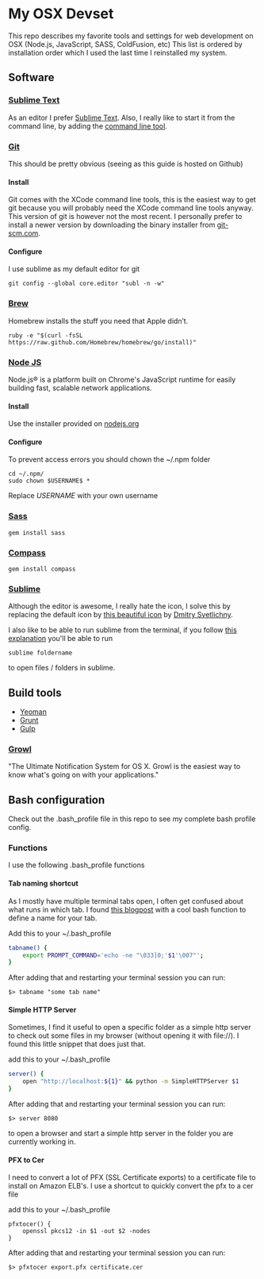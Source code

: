 My OSX Devset
=============

This repo describes my favorite tools and settings for web development on OSX (Node.js, JavaScript, SASS, ColdFusion, etc)
This list is ordered by installation order which I used the last time I reinstalled my system.

## Software

### [Sublime Text](http://www.sublimetext.com/)
As an editor I prefer [Sublime Text](http://www.sublimetext.com/). Also, I really like to start it from the command line, by adding the [command line tool](http://www.sublimetext.com/docs/3/osx_command_line.html).

### [Git](http://git-scm.com/)
This should be pretty obvious (seeing as this guide is hosted on Github)

#### Install
Git comes with the XCode command line tools, this is the easiest way to get git because you will probably need the XCode command line tools anyway. This version of git is however not the most recent. I personally prefer to install a newer version by downloading the binary installer from [git-scm.com](http://git-scm.com/download/mac).

#### Configure

I use sublime as my default editor for git
```
git config --global core.editor "subl -n -w"
```

### [Brew](http://www.brew.sh)
Homebrew installs the stuff you need that Apple didn’t.
```
ruby -e "$(curl -fsSL https://raw.github.com/Homebrew/homebrew/go/install)"
```

### [Node JS](http://nodejs.org)
Node.js® is a platform built on Chrome's JavaScript runtime for easily building fast, scalable network applications.

#### Install
Use the installer provided on [nodejs.org](http://nodejs.org)

#### Configure
To prevent access errors you should chown the ~/.npm folder

```
cd ~/.npm/
sudo chown $USERNAME$ *
```

Replace $USERNAME$ with your own username



### [Sass](http://sass-lang.com/)
```
gem install sass
```

### [Compass](http://compass-style.org/)
```
gem install compass
```


### [Sublime](http://www.sublimetext.com/)

Although the editor is awesome, I really hate the icon, I solve this by replacing the default icon by [this beautiful icon](https://dribbble.com/shots/468176-Icon-Sublime-Text-for-themes-with-white-background) by [Dmitry Svetlichny](https://dribbble.com/vocaltsunami).

I also like to be able to run sublime from the terminal, if you follow [this explanation](https://gist.github.com/artero/1236170) you'll be able to run
```
sublime foldername
```
to open files / folders in sublime.

## Build tools
- [Yeoman](http://www.yeoman.io)
- [Grunt](http://www.grunt.io)
- [Gulp](http://www.gulp.io)


### [Growl](http://growl.info/)
"The Ultimate Notification System for OS X. Growl is the easiest way to know what's going on with your applications."

## Bash configuration
Check out the .bash_profile file in this repo to see my complete bash profile config.

### Functions
I use the following .bash_profile functions

#### Tab naming shortcut
As I mostly have multiple terminal tabs open, I often get confused about what runs in which tab. I found [this blogpost](http://rod.pu-gh.com/2010/04/iterm-tab-names.html) with a cool bash function to define a name for your tab.

Add this to your ~/.bash_profile
```bash
tabname() {
    export PROMPT_COMMAND='echo -ne "\033]0;'$1'\007"';
}
```
After adding that and restarting your terminal session you can run:

```shell
$> tabname "some tab name"
```

#### Simple HTTP Server
Sometimes, I find it useful to open a specific folder as a simple http server to check out some files in my browser (without opening it with file://). I found this little snippet that does just that.

add this to your ~/.bash_profile
```bash
server() {
	open "http://localhost:${1}" && python -m SimpleHTTPServer $1
}
```
After adding that and restarting your terminal session you can run:

```shell
$> server 8080
```
to open a browser and start a simple http server in the folder you are currently working in.

#### PFX to Cer
I need to convert a lot of PFX (SSL Certificate exports) to a certificate file to install on Amazon ELB's. I use a shortcut to quickly convert the pfx to a cer file

add this to your ~/.bash_profile

```
pfxtocer() {
	openssl pkcs12 -in $1 -out $2 -nodes
}
```
After adding that and restarting your terminal session you can run:

```
$> pfxtocer export.pfx certificate.cer
```
